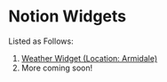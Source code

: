 # Notion Widgets

Listed as Follows:

1. [Weather Widget (Location: Armidale)](https://notion.vincenthopf.com/widgets/armidale-weather.html)
2. More coming soon!
